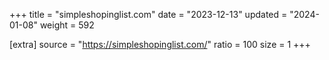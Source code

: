+++
title = "simpleshopinglist.com"
date = "2023-12-13"
updated = "2024-01-08"
weight = 592

[extra]
source = "https://simpleshopinglist.com/"
ratio = 100
size = 1
+++
